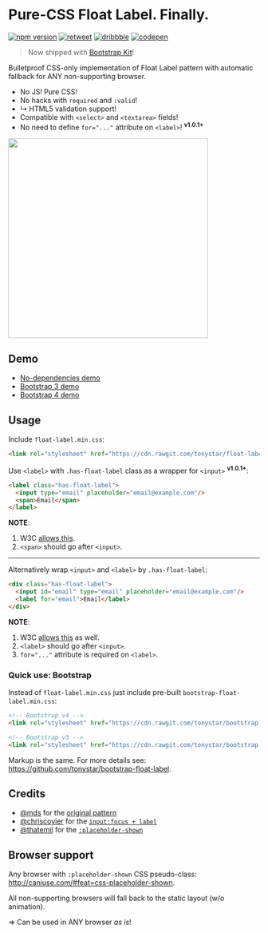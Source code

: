 Pure-CSS Float Label. Finally.
==============================

[![npm version](https://img.shields.io/npm/v/float-label-css.svg)](https://www.npmjs.com/package/float-label-css)
[![retweet](https://img.shields.io/badge/re-tweet-00bfff.svg)](https://twitter.com/tonystarring/status/787217405827317762)
[![dribbble](https://img.shields.io/badge/dribbble-%E2%99%A5-ff1493.svg)](https://dribbble.com/shots/3018466-Float-Label-CSS-only)
[![codepen](https://img.shields.io/badge/code-pen-d3d3d3.svg)](https://codepen.io/tonystar/pen/JRLaKw)

> Now shipped with [Bootstrap Kit](https://bootstrap-kit.com/)!

Bulletproof CSS-only implementation of Float Label pattern with automatic fallback for ANY non-supporting browser.

* No JS! Pure CSS!
* No hacks with `required` and `:valid`!
* ↳ HTML5 validation support!
* Compatible with `<select>` and `<textarea>` fields!
* No need to define `for="..."` attribute on `<label>`! <sup>**v1.0.1+**</sup>

<img src="https://cdn.rawgit.com/tonystar/float-label-css/9dd8582/float-label-css.gif" width="400"/>


## Demo

* [No-dependencies demo](https://codepen.io/tonystar/pen/JRLaKw)
* [Bootstrap 3 demo](https://codepen.io/tonystar/pen/ALaZrV)
* [Bootstrap 4 demo](https://codepen.io/tonystar/pen/LRdpYZ)


## Usage

Include `float-label.min.css`:
```html
<link rel="stylesheet" href="https://cdn.rawgit.com/tonystar/float-label-css/v1.0.2/dist/float-label.min.css"/>
```

Use `<label>` with `.has-float-label` class as a wrapper for `<input>` <sup>**v1.0.1+**</sup>:
```html
<label class="has-float-label">
  <input type="email" placeholder="email@example.com"/>
  <span>Email</span>
</label>
```
**NOTE**:

1. W3C [allows this](http://www.w3.org/TR/html401/interact/forms.html#edef-LABEL).
2. `<span>` should go after `<input>`.

***

Alternatively wrap `<input>` and `<label>` by `.has-float-label`:
```html
<div class="has-float-label">
  <input id="email" type="email" placeholder="email@example.com"/>
  <label for="email">Email</label>
</div>
```
**NOTE**:

1. W3C [allows this](http://www.w3.org/TR/html401/interact/forms.html#edef-LABEL) as well.
2. `<label>` should go after `<input>`.
3. `for="..."` attribute is required on `<label>`.


### Quick use: Bootstrap

Instead of `float-label.min.css` just include pre-built `bootstrap-float-label.min.css`:
```html
<!-- Bootstrap v4 -->
<link rel="stylesheet" href="https://cdn.rawgit.com/tonystar/bootstrap-float-label/v4.0.0/dist/bootstrap-float-label.min.css"/>

<!-- Bootstrap v3 -->
<link rel="stylesheet" href="https://cdn.rawgit.com/tonystar/bootstrap-float-label/v3.0.0/dist/bootstrap-float-label.min.css"/>
```

Markup is the same. For more details see: https://github.com/tonystar/bootstrap-float-label.


## Credits

* [@mds](https://twitter.com/mds) for the [original pattern](http://mds.is/float-label-pattern/)
* [@chriscoyier](https://twitter.com/chriscoyier) for the [`input:focus + label`](https://css-tricks.com/float-labels-css/)
* [@thatemil](https://twitter.com/thatemil) for the [`:placeholder-shown`](https://thatemil.com/blog/2016/01/23/floating-label-no-js-pure-css/)


## Browser support

Any browser with `:placeholder-shown` CSS pseudo-class: http://caniuse.com/#feat=css-placeholder-shown.

All non-supporting browsers will fall back to the static layout (w/o animation).

=> Can be used in ANY browser *as is*!
